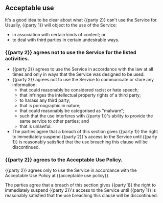 ## Acceptable use

It's a good idea to be clear about what {{party 2}} can't use the Service for.  Usually, {{party 1}} will object to the use of the Service:

- in association with certain kinds of content; or
- to deal with third parties in certain undesirable ways.

### {{party 2}} agrees not to use the Service for the listed activities.

- {{party 2}} agrees to use the Service in accordance with the law at all times and only in ways that the Service was designed to be used.
- {{party 2}} agrees not to use the Service to communicate or store any information:
  - that could reasonably be considered racist or hate speech;
  - that infringes the intellectual property rights of a third party;
  - to harass any third party;
  - that is pornographic in nature;
  - that could reasonably be categorised as "malware";
  - such that the use interferes with {{party 1}}'s ability to provide the same service to other parties; and
  - that is unlawful.
- The parties agree that a breach of this section gives {{party 1}} the right to immediately suspend {{party 2}}'s access to the Service until {{party 1}} is reasonably satisfied that the use breaching this clause will be discontinued.

### {{party 2}} agrees to the Acceptable Use Policy.

{{party 2}} agrees only to use the Service in accordance with the Acceptable Use Policy at {{acceptable use policy}}.

The parties agree that a breach of this section gives {{party 1}} the right to immediately suspend {{party 2}}'s access to the Service until {{party 1}} is reasonably satisfied that the use breaching this clause will be discontinued.
